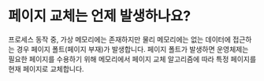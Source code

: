 # 페이지 교체는 언제 발생하나요?

프로세스 동작 중, 가상 메모리에는 존재하지만 물리 메모리에는 없는 데이터에 접근하는 경우 페이지 폴트(페이지 부재)가 발생합니다. 페이지 폴트가 발생하면 운영체제는 필요한 페이지를 수용하기 위해 메모리에서 페이지 교체 알고리즘에 따라 특정 페이지를 현재 페이지로 교체합니다.